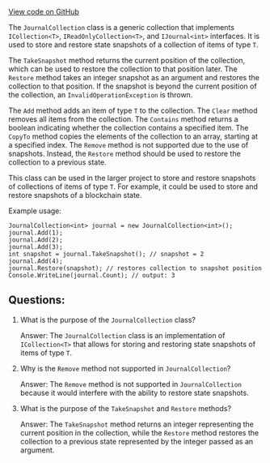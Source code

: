[View code on GitHub](https://github.com/NethermindEth/nethermind/src/Nethermind/Nethermind.Core/Collections/JournalCollection.cs)

The `JournalCollection` class is a generic collection that implements `ICollection<T>`, `IReadOnlyCollection<T>`, and `IJournal<int>` interfaces. It is used to store and restore state snapshots of a collection of items of type `T`. 

The `TakeSnapshot` method returns the current position of the collection, which can be used to restore the collection to that position later. The `Restore` method takes an integer snapshot as an argument and restores the collection to that position. If the snapshot is beyond the current position of the collection, an `InvalidOperationException` is thrown.

The `Add` method adds an item of type `T` to the collection. The `Clear` method removes all items from the collection. The `Contains` method returns a boolean indicating whether the collection contains a specified item. The `CopyTo` method copies the elements of the collection to an array, starting at a specified index. The `Remove` method is not supported due to the use of snapshots. Instead, the `Restore` method should be used to restore the collection to a previous state.

This class can be used in the larger project to store and restore snapshots of collections of items of type `T`. For example, it could be used to store and restore snapshots of a blockchain state. 

Example usage:

```
JournalCollection<int> journal = new JournalCollection<int>();
journal.Add(1);
journal.Add(2);
journal.Add(3);
int snapshot = journal.TakeSnapshot(); // snapshot = 2
journal.Add(4);
journal.Restore(snapshot); // restores collection to snapshot position
Console.WriteLine(journal.Count); // output: 3
```
## Questions: 
 1. What is the purpose of the `JournalCollection` class?
    
    Answer: The `JournalCollection` class is an implementation of `ICollection<T>` that allows for storing and restoring state snapshots of items of type `T`.

2. Why is the `Remove` method not supported in `JournalCollection`?
    
    Answer: The `Remove` method is not supported in `JournalCollection` because it would interfere with the ability to restore state snapshots.

3. What is the purpose of the `TakeSnapshot` and `Restore` methods?
    
    Answer: The `TakeSnapshot` method returns an integer representing the current position in the collection, while the `Restore` method restores the collection to a previous state represented by the integer passed as an argument.